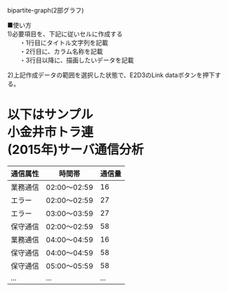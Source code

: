 bipartite-graph(2部グラフ)

■使い方  
1)必要項目を、下記に従いセルに作成する  
　　・1行目にタイトル文字列を記載  
　　・2行目に、カラム名称を記載  
　　・3行目以降に、描画したいデータを記載  
  
2)上記作成データの範囲を選択した状態で、E2D3のLink dataボタンを押下する。  
  
以下はサンプル  
小金井市トラ連  
(2015年)サーバ通信分析  
====  
  
|通信属性|時間帯|通信量|  
|--|--|--|  
|業務通信|02:00～02:59|16|  
|エラー|02:00～02:59|27|  
|エラー|03:00～03:59|27|  
|保守通信|02:00～02:59|58|  
|業務通信|04:00～04:59|16|  
|保守通信|04:00～04:59|58|  
|保守通信|05:00～05:59|58|  
|...|...|...|  
